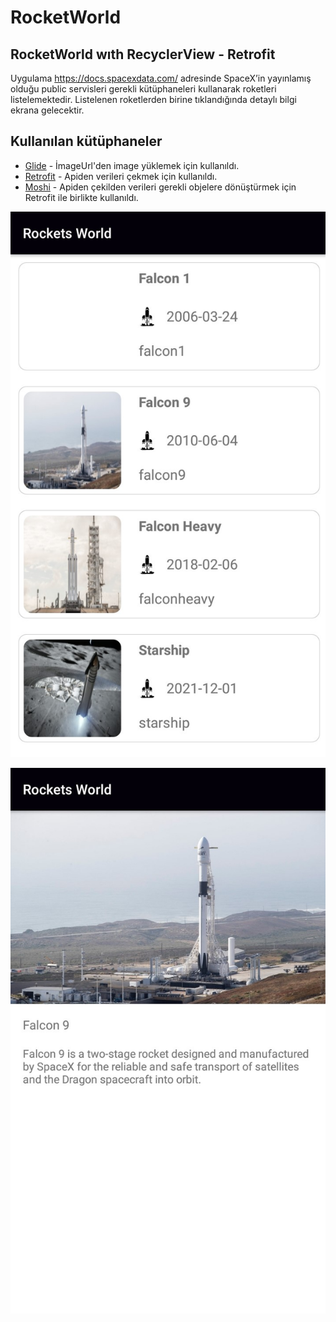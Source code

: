 # RocketWorld

## RocketWorld wıth RecyclerView - Retrofit  
Uygulama https://docs.spacexdata.com/ adresinde SpaceX’in yayınlamış olduğu public servisleri gerekli kütüphaneleri kullanarak roketleri listelemektedir.
Listelenen roketlerden birine tıklandığında detaylı bilgi ekrana gelecektir.


## Kullanılan kütüphaneler

* [Glide](https://github.com/bumptech/glide) - İmageUrl'den image yüklemek için kullanıldı.
* [Retrofit](https://square.github.io/retrofit/) - Apiden verileri çekmek için kullanıldı.
* [Moshi](https://github.com/square/moshi) - Apiden çekilden verileri gerekli objelere dönüştürmek için Retrofit ile birlikte kullanıldı.


![Test Image 1](https://github.com/odukabdulbasit/RocketWorld/blob/main/Screenshot/Screenshot1_20210221-235726_Rockets%20World.jpg)

![Test Image 2](https://github.com/odukabdulbasit/RocketWorld/blob/main/Screenshot/Screenshot1_20210221-235733_Rockets%20World.jpg)

